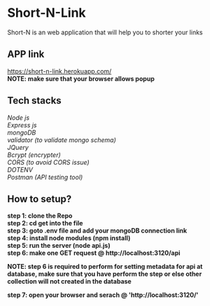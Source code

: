 # Short-N-Link
Short-N is an web application that will help you to shorter your links

## APP link
https://short-n-link.herokuapp.com/  <br/>
**NOTE: make sure that your browser allows popup**

## Tech stacks
*Node js* <br/>
*Express js* <br/>
*mongoDB* <br/>
*validator (to validate mongo schema)* <br/>
*JQuery* <br/>
*Bcrypt (encrypter)* <br/>
*CORS (to avoid CORS issue)* <br/>
*DOTENV* <br/>
*Postman (API testing tool)* <br/>

## How to setup? <br/>

**step 1: clone the Repo** <br/>
**step 2: cd get into the file** <br/>
**step 3: goto .env file and add your mongoDB connection link** <br/>
**step 4: install node modules (npm install)** <br/>
**step 5: run the server (node api.js)** <br/>
**step 6: make one GET request @ http://localhost:3120/api** <br/>

**NOTE: step 6 is required to perform for setting metadata for api at database, make sure that you have perform the step or else other collection will 
not created in the database**

**step 7: open your browser and serach @ 'http://localhost:3120/'** <br/>
